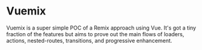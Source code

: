 # Vuemix

Vuemix is a super simple POC of a Remix approach using Vue. It's got a tiny fraction of the features but aims to prove out the main flows of loaders, actions, nested-routes, transitions, and progressive enhancement.
